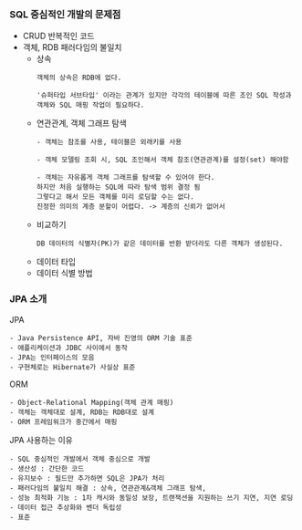 ### SQL 중심적인 개발의 문제점

- CRUD 반복적인 코드
- 객체, RDB 패러다임의 불일치
    - 상속
      ```text
      객체의 상속은 RDB에 없다. 
      
      '슈퍼타입 서브타입' 이라는 관계가 있지만 각각의 테이블에 따른 조인 SQL 작성과 객체와 SQL 매핑 작업이 필요하다.
      ```
    - 연관관계, 객체 그래프 탐색
      ```text
      - 객체는 참조를 사용, 테이블은 외래키를 사용
      
      - 객체 모델링 조회 시, SQL 조인해서 객체 참조(연관관계)를 설정(set) 해야함
      
      - 객체는 자유롭게 객체 그래프를 탐색할 수 있어야 한다. 
      하지만 처음 실행하는 SQL에 따라 탐색 범위 결정 됨
      그렇다고 해서 모든 객체를 미리 로딩할 수는 없다.
      진정한 의미의 계층 분할이 어렵다. -> 계층의 신뢰가 없어서
      ```
    - 비교하기
      ```text
      DB 데이터의 식별자(PK)가 같은 데이터를 반환 받더라도 다른 객체가 생성된다.
      ```
    - 데이터 타입
    - 데이터 식별 방법

### JPA 소개

JPA

```text
- Java Persistence API, 자바 진영의 ORM 기술 표준
- 애플리케이션과 JDBC 사이에서 동작
- JPA는 인터페이스의 모음
- 구현체로는 Hibernate가 사실상 표준
```

ORM

```text
- Object-Relational Mapping(객체 관계 매핑)
- 객체는 객체대로 설계, RDB는 RDB대로 설계
- ORM 프레임워크가 중간에서 매핑
```

JPA 사용하는 이유

```text
- SQL 중심적인 개발에서 객체 중심으로 개발
- 생산성 : 간단한 코드
- 유지보수 : 필드만 추가하면 SQL은 JPA가 처리
- 패러다임의 불일치 해결 : 상속, 연관관계&객체 그래프 탐색, 
- 성능 최적화 기능 : 1차 캐시와 동일성 보장, 트랜잭션을 지원하는 쓰기 지연, 지연 로딩
- 데이터 접근 추상화와 벤더 독립성
- 표준
```
